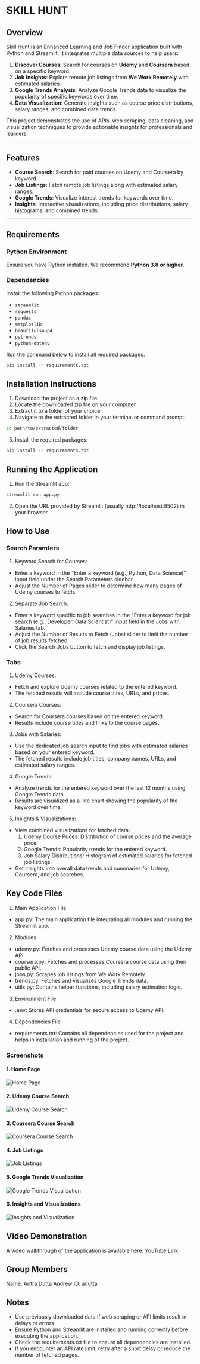 # SKILL HUNT

## Overview
Skill Hunt is an Enhanced Learning and Job Finder application built with Python and Streamlit. It integrates multiple data sources to help users:

1. **Discover Courses**: Search for courses on **Udemy** and **Coursera** based on a specific keyword.
2. **Job Insights**: Explore remote job listings from **We Work Remotely** with estimated salaries.
3. **Google Trends Analysis**: Analyze Google Trends data to visualize the popularity of specific keywords over time.
4. **Data Visualization**: Generate insights such as course price distributions, salary ranges, and combined data trends.

This project demonstrates the use of APIs, web scraping, data cleaning, and visualization techniques to provide actionable insights for professionals and learners.

---

## Features
- **Course Search**: Search for paid courses on Udemy and Coursera by keyword.
- **Job Listings**: Fetch remote job listings along with estimated salary ranges.
- **Google Trends**: Visualize interest trends for keywords over time.
- **Insights**: Interactive visualizations, including price distributions, salary histograms, and combined trends.

---

## Requirements

### Python Environment
Ensure you have Python installed. We recommend **Python 3.8 or higher**.

### Dependencies
Install the following Python packages:
- `streamlit`
- `requests`
- `pandas`
- `matplotlib`
- `beautifulsoup4`
- `pytrends`
- `python-dotenv`

Run the command below to install all required packages:
```bash
pip install -r requirements.txt 
```
## Installation Instructions

1. Download the project as a zip file.
2. Locate the downloaded zip file on your computer.
3. Extract it to a folder of your choice.
4. Navigate to the extracted folder in your terminal or command prompt:
```bash
cd path/to/extracted/folder
```
5. Install the required packages:
```bash
pip install -r requirements.txt 
```

## Running the Application 

1. Run the Streamlit app:
```bash
streamlit run app.py
```
2. Open the URL provided by Streamlit (usually http://localhost:8502) in your browser.

## How to Use
### Search Paramters
1. Keyword Search for Courses:

- Enter a keyword in the "Enter a keyword (e.g., Python, Data Science)" input field under the Search Parameters sidebar.
- Adjust the Number of Pages slider to determine how many pages of Udemy courses to fetch.
2. Separate Job Search:

- Enter a keyword specific to job searches in the "Enter a keyword for job search (e.g., Developer, Data Scientist)" input field in the Jobs with Salaries tab.
- Adjust the Number of Results to Fetch (Jobs) slider to limit the number of job results fetched.
- Click the Search Jobs button to fetch and display job listings.

### Tabs
1. Udemy Courses:

- Fetch and explore Udemy courses related to the entered keyword.
- The fetched results will include course titles, URLs, and prices.

2. Coursera Courses:

- Search for Coursera courses based on the entered keyword.
- Results include course titles and links to the course pages.

3. Jobs with Salaries:

- Use the dedicated job search input to find jobs with estimated salaries based on your entered keyword.
- The fetched results include job titles, company names, URLs, and estimated salary ranges.

4. Google Trends:

- Analyze trends for the entered keyword over the last 12 months using Google Trends data.
- Results are visualized as a line chart showing the popularity of the keyword over time.

5. Insights & Visualizations:

- View combined visualizations for fetched data:
    1. Udemy Course Prices: Distribution of course prices and the average price.
    2. Google Trends: Popularity trends for the entered keyword.
    3. Job Salary Distributions: Histogram of estimated salaries for fetched job listings.
- Get insights into overall data trends and summaries for Udemy, Coursera, and job searches.

## Key Code Files
1. Main Application File
- app.py: The main application file integrating all modules and running the Streamlit app.
2. Modules
- udemy.py: Fetches and processes Udemy course data using the Udemy API.
- coursera.py: Fetches and processes Coursera course data using their public API.
- jobs.py: Scrapes job listings from We Work Remotely.
- trends.py: Fetches and visualizes Google Trends data.
- utils.py: Contains helper functions, including salary estimation logic.
3. Environment File
- .env: Stores API credentials for secure access to Udemy API.
4. Dependencies File 
- requirements.txt: Contains all dependencies used for the project and helps in installation and running of the project.

### Screenshots

#### 1. Home Page
![Home Page](images/home_img.png)

#### 2. Udemy Course Search
![Udemy Course Search](images/udemy_img.png)

#### 3. Coursera Course Search
![Coursera Course Search](images/coursera_img.png)
#### 4. Job Listings
![Job Listings](images/job_img.png)
#### 5. Google Trends Visualization
![Google Trends Visualization](images/trends_img.png)
#### 6. Insights and Visualizations
![Insights and Visualization](images/insights_img.png)


## Video Demonstration
A video walkthrough of the application is available here:
YouTube Link

## Group Members
Name: Aritra Dutta Andrew ID: adutta


## Notes
- Use previously downloaded data if web scraping or API limits result in delays or errors.
- Ensure Python and Streamlit are installed and running correctly before executing the application.
- Check the requirements.txt file to ensure all dependencies are installed.
- If you encounter an API rate limit, retry after a short delay or reduce the number of fetched pages.